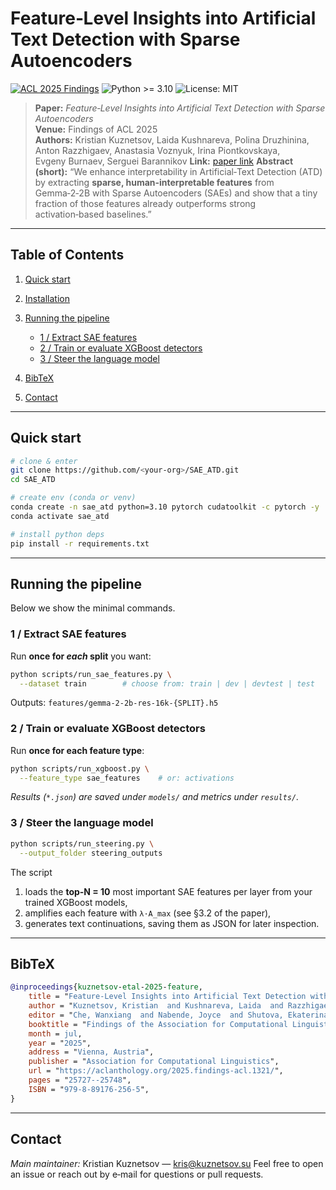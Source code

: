# Feature‑Level Insights into Artificial Text Detection with Sparse Autoencoders

[![ACL 2025 Findings](https://img.shields.io/badge/ACL%202025-Findings-blue)](https://aclanthology.org/2025.findings-acl.1321)
![Python >= 3.10](https://img.shields.io/badge/python-3.10%2B-green)
![License: MIT](https://img.shields.io/badge/License-MIT-yellow)

> **Paper:** *Feature‑Level Insights into Artificial Text Detection with Sparse Autoencoders* \
> **Venue:** Findings of ACL 2025 \
> **Authors:** Kristian Kuznetsov, Laida Kushnareva, Polina Druzhinina, Anton Razzhigaev, Anastasia Voznyuk, Irina Piontkovskaya, Evgeny Burnaev, Serguei Barannikov
> **Link:** [paper link](https://aclanthology.org/2025.findings-acl.1321/)
> **Abstract (short):**
> “We enhance interpretability in Artificial‑Text Detection (ATD) by extracting **sparse, human‑interpretable features** from Gemma‑2‑2B with Sparse Autoencoders (SAEs) and show that a tiny fraction of those features already outperforms strong activation‑based baselines.”

---

## Table of Contents

1. [Quick start](#quick-start)
2. [Installation](#installation)
3. [Running the pipeline](#running-the-pipeline)

   * [1 / Extract SAE features](#1--extract-sae-features)
   * [2 / Train or evaluate XGBoost detectors](#2--train-or-evaluate-xgboost-detectors)
   * [3 / Steer the language model](#3--steer-the-language-model)
4. [BibTeX](#bibtex)
5. [Contact](#contact)

---

## Quick start

```bash
# clone & enter
git clone https://github.com/<your‑org>/SAE_ATD.git
cd SAE_ATD

# create env (conda or venv)
conda create -n sae_atd python=3.10 pytorch cudatoolkit -c pytorch -y
conda activate sae_atd

# install python deps
pip install -r requirements.txt
```

---

## Running the pipeline

Below we show the minimal commands.

### 1 / Extract SAE features

Run **once for *each* split** you want:

```bash
python scripts/run_sae_features.py \
  --dataset train        # choose from: train | dev | devtest | test
```

Outputs: `features/gemma-2-2b-res-16k-{SPLIT}.h5`

### 2 / Train or evaluate XGBoost detectors

Run **once for each feature type**:

```bash
python scripts/run_xgboost.py \
  --feature_type sae_features    # or: activations
```

*Results (`*.json`) are saved under `models/` and metrics under `results/`.*

### 3 / Steer the language model


```bash
python scripts/run_steering.py \
  --output_folder steering_outputs
```

The script

1. loads the **top‑N = 10** most important SAE features per layer from your trained XGBoost models,
2. amplifies each feature with `λ·A_max` (see §3.2 of the paper),
3. generates text continuations, saving them as JSON for later inspection.

---

## BibTeX

```bibtex
@inproceedings{kuznetsov-etal-2025-feature,
    title = "Feature-Level Insights into Artificial Text Detection with Sparse Autoencoders",
    author = "Kuznetsov, Kristian  and Kushnareva, Laida  and Razzhigaev, Anton  and Druzhinina, Polina  and Voznyuk, Anastasia  and Piontkovskaya, Irina  and Burnaev, Evgeny  and Barannikov, Serguei",
    editor = "Che, Wanxiang  and Nabende, Joyce  and Shutova, Ekaterina  and Pilehvar, Mohammad Taher",
    booktitle = "Findings of the Association for Computational Linguistics: ACL 2025",
    month = jul,
    year = "2025",
    address = "Vienna, Austria",
    publisher = "Association for Computational Linguistics",
    url = "https://aclanthology.org/2025.findings-acl.1321/",
    pages = "25727--25748",
    ISBN = "979-8-89176-256-5",
}
```

---

## Contact

*Main maintainer:* Kristian Kuznetsov — [kris@kuznetsov.su](mailto:kris@kuznetsov.su)
Feel free to open an issue or reach out by e‑mail for questions or pull requests.
